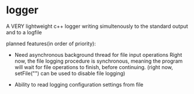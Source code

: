 # logger
A VERY lightweight c++ logger writing simultenously to the standard output and to a logfile

planned features(in order of priority):
	
- Need asynchronous background thread for file input operations
	Right now, the file logging procedure is synchronous, meaning
	the program will wait for file operations to finish, before continuing.
	(right now, setFile("") can be used to disable file logging)
	
- Ability to read logging configuration settings from file
